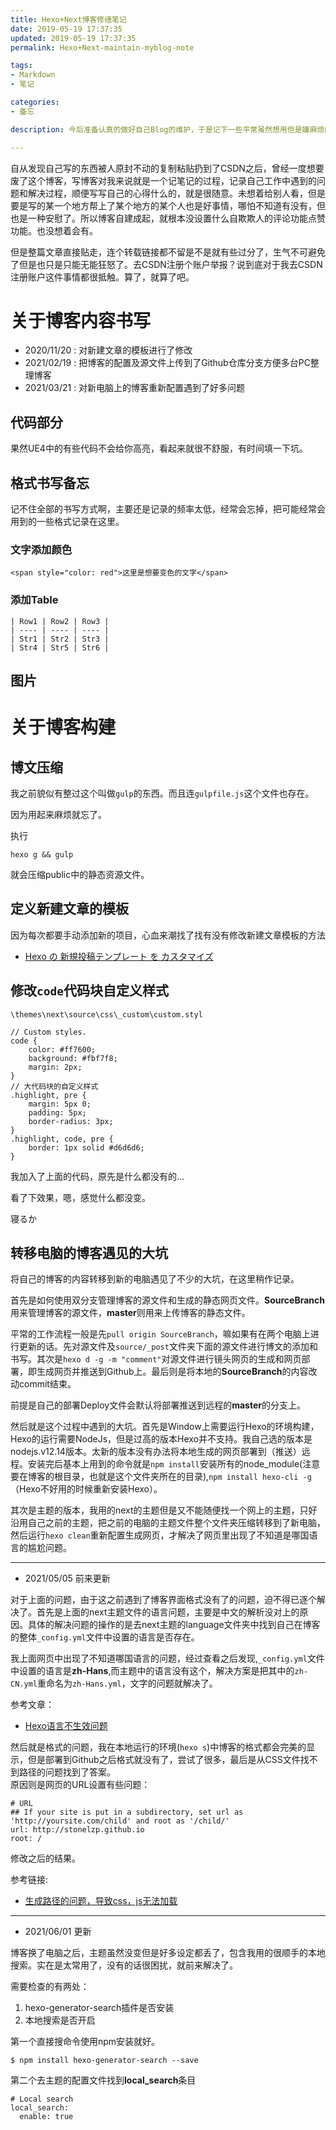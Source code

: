 ```yaml
---
title: Hexo+Next博客修缮笔记
date: 2019-05-19 17:37:35
updated: 2019-05-19 17:37:35
permalink: Hexo+Next-maintain-myblog-note

tags:
- Markdown
- 笔记

categories:
- 备忘

description: 今后准备认真的做好自己Blog的维护，于是记下一些平常虽然想用但是嫌麻烦的使用方法，以备自己随时查找。为了自己今后能更好的自定义自己的博客内容和格式。

---
```


自从发现自己写的东西被人原封不动的复制粘贴扔到了CSDN之后，曾经一度想要废了这个博客，写博客对我来说就是一个记笔记的过程，记录自己工作中遇到的问题和解决过程，顺便写写自己的心得什么的，就是很随意。未想着给别人看，但是要是写的某一个地方帮上了某个地方的某个人也是好事情，哪怕不知道有没有，但也是一种安慰了。所以博客自建成起，就根本没设置什么自欺欺人的评论功能点赞功能。也没想着会有。

但是整篇文章直接贴走，连个转载链接都不留是不是就有些过分了，生气不可避免了但是也只是只能无能狂怒了。去CSDN注册个账户举报？说到底对于我去CSDN注册账户这件事情都很抵触。算了，就算了吧。

<!--more-->

# 关于博客内容书写
- 2020/11/20 : 对新建文章的模板进行了修改
- 2021/02/19 : 把博客的配置及源文件上传到了Github仓库分支方便多台PC整理博客
- 2021/03/21 : 对新电脑上的博客重新配置遇到了好多问题


## 代码部分
果然UE4中的有些代码不会给你高亮，看起来就很不舒服，有时间填一下坑。

## 格式书写备忘
记不住全部的书写方式啊，主要还是记录的频率太低，经常会忘掉，把可能经常会用到的一些格式记录在这里。

### 文字添加颜色
```
<span style="color: red">这里是想要变色的文字</span>
```

### 添加Table
```
| Row1 | Row2 | Row3 |
| ---- | ---- | ---- |
| Str1 | Str2 | Str3 |
| Str4 | Str5 | Str6 |
```


## 图片




# 关于博客构建

## 博文压缩
我之前貌似有整过这个叫做`gulp`的东西。而且连`gulpfile.js`这个文件也存在。

因为用起来麻烦就忘了。

执行

`hexo g && gulp`

就会压缩public中的静态资源文件。

## 定义新建文章的模板
因为每次都要手动添加新的项目，心血来潮找了找有没有修改新建文章模板的方法
- [Hexo の 新規投稿テンプレート を カスタマイズ](https://azriton.github.io/2016/11/04/Hexo%E3%81%AE%E6%96%B0%E8%A6%8F%E6%8A%95%E7%A8%BF%E3%83%86%E3%83%B3%E3%83%97%E3%83%AC%E3%83%BC%E3%83%88%E3%82%92%E3%82%AB%E3%82%B9%E3%82%BF%E3%83%9E%E3%82%A4%E3%82%BA/)


## 修改`code`代码块自定义样式
`\themes\next\source\css\_custom\custom.styl`

```
// Custom styles.
code {
    color: #ff7600;
    background: #fbf7f8;
    margin: 2px;
}
// 大代码块的自定义样式
.highlight, pre {
    margin: 5px 0;
    padding: 5px;
    border-radius: 3px;
}
.highlight, code, pre {
    border: 1px solid #d6d6d6;
}
```

我加入了上面的代码，原先是什么都没有的...

看了下效果，嗯，感觉什么都没变。

寝るか

## 转移电脑的博客遇见的大坑
将自己的博客的内容转移到新的电脑遇见了不少的大坑，在这里稍作记录。

首先是如何使用双分支管理博客的源文件和生成的静态网页文件。**SourceBranch**用来管理博客的源文件，**master**则用来上传博客的静态文件。

平常的工作流程一般是先`pull origin SourceBranch`，嘛如果有在两个电脑上进行更新的话。先对源文件及`source/_post`文件夹下面的源文件进行博文的添加和书写。其次是`hexo d -g -m "comment"`对源文件进行镜头网页的生成和网页部署，即生成网页并推送到Github上。最后则是将本地的**SourceBranch**的内容改动commit结束。

前提是自己的部署Deploy文件会默认将部署推送到远程的**master**的分支上。

然后就是这个过程中遇到的大坑。首先是Window上需要运行Hexo的环境构建，Hexo的运行需要NodeJs，但是过高的版本Hexo并不支持。我自己选的版本是nodejs.v12.14版本。太新的版本没有办法将本地生成的网页部署到（推送）远程。安装完后基本上用到的命令就是`npm install`安装所有的node_module(注意要在博客的根目录，也就是这个文件夹所在的目录),`npm install hexo-cli -g`（Hexo不好用的时候重新安装Hexo）。

其次是主题的版本，我用的next的主题但是又不能随便找一个网上的主题，只好沿用自己之前的主题，把之前的电脑的主题文件整个文件夹压缩转移到了新电脑，然后运行`hexo clean`重新配置生成网页，才解决了网页里出现了不知道是哪国语言的尴尬问题。

---
- 2021/05/05 前来更新

对于上面的问题，由于这之前遇到了博客界面格式没有了的问题，迫不得已逐个解决了。首先是上面的next主题文件的语言问题，主要是中文的解析没对上的原因。具体的解决问题的操作的是去next主题的language文件夹中找到自己在博客的整体`_config.yml`文件中设置的语言是否存在。

我上面网页中出现了不知道哪国语言的问题，经过查看之后发现,`_config.yml`文件中设置的语言是**zh-Hans**,而主题中的语言没有这个，解决方案是把其中的`zh-CN.yml`重命名为`zh-Hans.yml`，文字的问题就解决了。

参考文章：
- [Hexo语言不生效问题](https://blog.csdn.net/science_Lee/article/details/84633237)

然后就是格式的问题，我在本地运行的环境(`hexo s`)中博客的格式都会完美的显示，但是部署到Github之后格式就没有了，尝试了很多，最后是从CSS文件找不到路径的问题找到了答案。</br>
原因则是网页的URL设置有些问题：
```
# URL
## If your site is put in a subdirectory, set url as 'http://yoursite.com/child' and root as '/child/'
url: http://stonelzp.github.io
root: /
```
修改之后的结果。

参考链接:
- [生成路径的问题，导致css，js无法加载](https://github.com/hexojs/hexo/issues/1121)

---
- 2021/06/01 更新

博客换了电脑之后，主题虽然没变但是好多设定都丢了，包含我用的很顺手的本地搜索。实在是太常用了，没有的话很困扰，就前来解决了。

需要检查的有两处：
  1. hexo-generator-search插件是否安装
  2. 本地搜索是否开启

第一个直接搜命令使用npm安装就好。
```
$ npm install hexo-generator-search --save
```
第二个去主题的配置文件找到**local_search**条目
```
# Local search
local_search:
  enable: true
```
